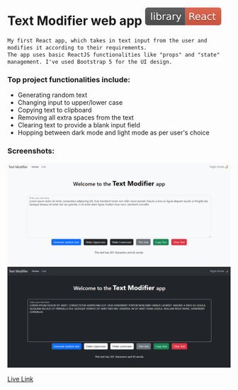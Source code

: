 # Text Modifier web app ![ReactJS](./library-React-red.svg)

    My first React app, which takes in text input from the user and modifies it according to their requirements.
    The app uses basic ReactJS functionalities like "props" and "state" management. I've used Bootstrap 5 for the UI design.

### Top project functionalities include:

- Generating random text
- Changing input to upper/lower case
- Copying text to clipboard
- Removing all extra spaces from the text
- Clearing text to provide a blank input field
- Hopping between dark mode and light mode as per user's choice

### Screenshots:

![screencapture 1](./ss-1.png)
![screencapture 1](./ss-2.png)

[Live Link](https://text-modifier-react.netlify.app/)
